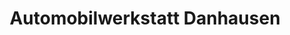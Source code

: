 ---
title: "Automobilwerkstatt Danhausen"
url: /aachen/automobilwerkstatt-danhausen/
shop: Autowerkstatt
---